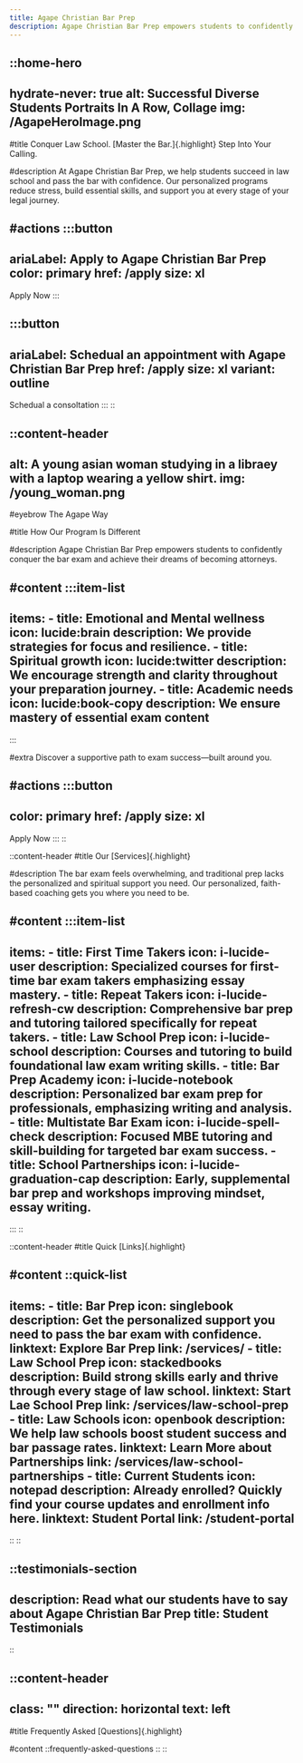 ```yaml
---
title: Agape Christian Bar Prep
description: Agape Christian Bar Prep empowers students to confidently conquer the bar exam and achieve their dreams of becoming attorneys.
---
```


::home-hero
---
hydrate-never: true
alt: Successful Diverse Students Portraits In A Row, Collage
img: /AgapeHeroImage.png
---
#title
Conquer Law School. [Master the Bar.]{.highlight} Step Into Your Calling.

#description
At Agape Christian Bar Prep, we help students succeed in law school and pass the bar with confidence. Our personalized programs reduce stress, build essential skills, and support you at every stage of your legal journey.

#actions
  :::button
  ---
  ariaLabel: Apply to Agape Christian Bar Prep
  color: primary
  href: /apply
  size: xl
  ---
  Apply Now
  :::

  :::button
  ---
  ariaLabel: Schedual an appointment with Agape Christian Bar Prep
  href: /apply
  size: xl
  variant: outline
  ---
  Schedual a consoltation
  :::
::

::content-header
---
alt: A young asian woman studying in a libraey with a laptop wearing a yellow shirt.
img: /young_woman.png
---
#eyebrow
The Agape Way

#title
How Our Program Is Different

#description
Agape Christian Bar Prep empowers students to confidently conquer the bar exam and achieve their dreams of becoming attorneys.

#content
  :::item-list
  ---
  items:
    - title: Emotional and Mental wellness
      icon: lucide:brain
      description: We provide strategies for focus and resilience.
    - title: Spiritual growth
      icon: lucide:twitter
      description: We encourage strength and clarity throughout your preparation journey.
    - title: Academic needs
      icon: lucide:book-copy
      description: We ensure mastery of essential exam content
  ---
  :::

#extra
Discover a supportive path to exam success—built around you.

#actions
  :::button
  ---
  
  color: primary
  href: /apply
  size: xl
  ---
  Apply Now
  :::
::

::content-header
#title
Our [Services]{.highlight}

#description
The bar exam feels overwhelming, and traditional prep lacks the personalized and spiritual support you need. Our personalized, faith-based coaching gets you where you need to be.

#content
  :::item-list
  ---
  items:
    - title: First Time Takers
      icon: i-lucide-user
      description: Specialized courses for first-time bar exam takers emphasizing
        essay mastery.
    - title: Repeat Takers
      icon: i-lucide-refresh-cw
      description: Comprehensive bar prep and tutoring tailored specifically for
        repeat takers.
    - title: Law School Prep
      icon: i-lucide-school
      description: Courses and tutoring to build foundational law exam writing skills.
    - title: Bar Prep Academy
      icon: i-lucide-notebook
      description: Personalized bar exam prep for professionals, emphasizing writing
        and analysis.
    - title: Multistate Bar Exam
      icon: i-lucide-spell-check
      description: Focused MBE tutoring and skill-building for targeted bar exam success.
    - title: School Partnerships
      icon: i-lucide-graduation-cap
      description: Early, supplemental bar prep and workshops improving mindset, essay
        writing.
  ---
  :::
::

::content-header
#title
Quick [Links]{.highlight}

#content
  ::quick-list
  ---
  items:
    - title: Bar Prep
      icon: singlebook
      description: Get the personalized support you need to pass the bar exam with confidence.
      linktext: Explore Bar Prep
      link: /services/
    - title: Law School Prep
      icon: stackedbooks
      description: Build strong skills early and thrive through every stage of law school.
      linktext: Start Lae School Prep
      link: /services/law-school-prep
    - title: Law Schools
      icon: openbook
      description: We help law schools boost student success and bar passage rates.
      linktext: Learn More about Partnerships
      link: /services/law-school-partnerships
    - title: Current Students
      icon: notepad
      description: Already enrolled? Quickly find your course updates and enrollment
        info here.
      linktext: Student Portal
      link: /student-portal
  ---
  ::
::

::testimonials-section
---
description: Read what our students have to say about Agape Christian Bar Prep
title: Student Testimonials
---
::

::content-header
---
class: ""
direction: horizontal
text: left
---
#title
Frequently Asked [Questions]{.highlight}

#content
  ::frequently-asked-questions
  ::
::


